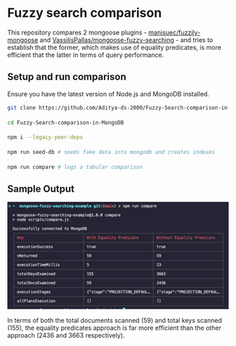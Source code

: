 # Fuzzy search comparison

This repository compares 2 mongoose plugins - [manisuec/fuzzily-mongoose](https://github.com/manisuec/fuzzily-mongoose) and [VassilisPallas/mongoose-fuzzy-searching](https://github.com/VassilisPallas/mongoose-fuzzy-searching) - and tries to establish that the former, which makes use of equality predicates, is more efficient that the latter in terms of query performance.

## Setup and run comparison

Ensure you have the latest version of Node.js and MongoDB installed.

```bash
git clone https://github.com/Aditya-ds-2000/Fuzzy-Search-comparison-in-MongoDB.git

cd Fuzzy-Search-comparison-in-MongoDB

npm i --legacy-peer-deps

npm run seed-db # seeds fake data into mongodb and creates indexes

npm run compare # logs a tabular comparison
```

## Sample Output

![Output](assets/output.png)

In terms of both the total documents scanned (59) and total keys scanned (155), the equality predicates approach is far more efficient than the other approach (2436 and 3663 respectively).
